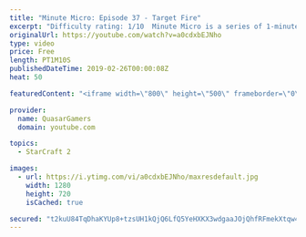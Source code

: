 ```yaml
---
title: "Minute Micro: Episode 37 - Target Fire"
excerpt: "Difficulty rating: 1/10  Minute Micro is a series of 1-minute videos explaining how to perform common micro techniques. This episode is on target firing.  twitch.tv/Quasarprintf"
originalUrl: https://youtube.com/watch?v=a0cdxbEJNho
type: video
price: Free
length: PT1M10S
publishedDateTime: 2019-02-26T00:00:08Z
heat: 50

featuredContent: "<iframe width=\"800\" height=\"500\" frameborder=\"0\" src=\"https://www.youtube.com/embed/a0cdxbEJNho\" allow=\"accelerometer; autoplay; encrypted-media; gyroscope; picture-in-picture\" allowfullscreen></iframe>"

provider:
  name: QuasarGamers
  domain: youtube.com

topics:
  - StarCraft 2

images:
  - url: https://i.ytimg.com/vi/a0cdxbEJNho/maxresdefault.jpg
    width: 1280
    height: 720
    isCached: true

secured: "t2kuU84TqDhaKYUp8+tzsUH1kQjQ6LfQ5YeHXKX3wdgaaJOjQhfRFmekXtqw4F1oc7GkYi3ZcQXd0OCgqbb678nhl8qhHFpKYFkICthEV+Izy58s9LK09hB0Gf/D7NkpXUXCqPyyIdHwEZ+tNK0/F5IXZKVt8jSJ+eoBb/V949pzIzQY70HFGL1p30ukd3qJWJyYbpBC5aKhWMsECCWHvzOUNurhiwI0lWkQbfqV0IMdmszfrfqwxn9k0VRHK8PBQjPnIe+hKwcqJLNDFvkEwwVMdoDYAOsP5AsmCflvK502NbWZb3dumcj1qTer8pLhMdKUwvlGsyG2KAp5x6Ho/xkzV8KKXL4SnDTRAFUWUwuSzRsCeJvkyZResarMsDDIM2y8c/seGN4JCPxsRi/jsYcmwQ6CqlrLo6sOItpL/DY=;4aPHQt601fFxh9Bli2Ax8w=="
---
```


